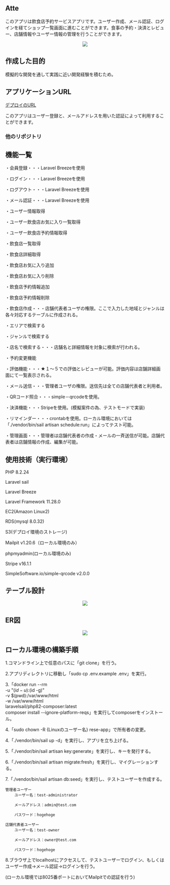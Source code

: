 ## Atte

このアプリは飲食店予約サービスアプリです。ユーザー作成、メール認証、ログインを経てショップ一覧画面に進むことができます。食事の予約・決済とレビュー、店舗情報やユーザー情報の管理を行うことができます。

<p align="center">
<img src="https://github.com/user-attachments/assets/9152740d-ab60-4f78-85dc-8a88bc2ed485">
</p>

## 作成した目的

模擬的な開発を通して実践に近い開発経験を積むため。

## アプリケーションURL

[デプロイのURL](http://www.mytestdomain8756.com)

このアプリはユーザー登録と、メールアドレスを用いた認証によって利用することができます。

### 他のリポジトリ

## 機能一覧

・会員登録・・・Laravel Breezeを使用

・ログイン・・・Laravel Breezeを使用

・ログアウト・・・Laravel Breezeを使用

・メール認証・・・Laravel Breezeを使用

・ユーザー情報取得

・ユーザー飲食店お気に入り一覧取得

・ユーザー飲食店予約情報取得

・飲食店一覧取得

・飲食店詳細取得

・飲食店お気に入り追加

・飲食店お気に入り削除

・飲食店予約情報追加

・飲食店予約情報削除

・飲食店作成・・・店舗代表者ユーザの権限。ここで入力した地域とジャンルは各々対応するテーブルに作成される。

・エリアで検索する

・ジャンルで検索する

・店名で検索する・・・店舗名と詳細情報を対象に検索が行われる。

・予約変更機能

・評価機能・・・★１～５での評価とレビューが可能。評価内容は店舗詳細画面にて一覧表示される。

・メール送信・・・管理者ユーザの権限。送信先は全ての店舗代表者と利用者。

・QRコード照合・・・simple－qrcodeを使用。

・決済機能・・・Stripeを使用。(模擬案件の為、テストモードで実装)

・リマインダー・・・crontabを使用。ローカル環境においては「./vendor/bin/sail artisan schedule:run」によってテスト可能。

・管理画面・・・管理者は店舗代表者の作成・メールの一斉送信が可能。店舗代表者は店舗情報の作成、編集が可能。

## 使用技術（実行環境）

PHP 8.2.24

Laravel sail

Laravel Breeze

Laravel Framework 11.28.0

EC2(Amazon Linux2)

RDS(mysql 8.0.32)

S3(デプロイ環境のストレージ)

Mailpit v1.20.6（ローカル環境のみ）

phpmyadmin(ローカル環境のみ)

Stripe v16.1.1

SimpleSoftware.io/simple-qrcode v2.0.0

## テーブル設計

<p align="center">
<img src="https://github.com/user-attachments/assets/90addefe-e136-4671-868d-ea1e536b4ac9">
</p>

## ER図

<p align="center">
<img src="https://github.com/user-attachments/assets/ba709ad1-4e0c-41df-8827-70590de3db06">
</p>

## ローカル環境の構築手順

1.コマンドライン上で任意のパスに「git clone」を行う。

2.アプリディレクトリに移動し「sudo cp .env.example .env」を実行。

3.「docker run --rm \
    -u "$(id -u):$(id -g)" \
    -v $(pwd):/var/www/html \
    -w /var/www/html \
    laravelsail/php82-composer:latest \
    composer install --ignore-platform-reqs」を実行してcomposerをインストール。

4.「sudo chown -R {Linuxのユーザー名} rese-app」で所有者の変更。

4.「./vendor/bin/sail up -d」を実行し、アプリを立ち上げる。

5.「./vendor/bin/sail artisan key:generate」を実行し、キーを発行する。

6.「./vendor/bin/sail artisan migrate:fresh」を実行し、マイグレーションする。

7.「./vendor/bin/sail artisan db:seed」を実行し、テストユーザーを作成する。

    管理者ユーザー
        ユーザー名：test-administrator

        メールアドレス：admin@test.com

        パスワード：hogehoge

    店舗代表者ユーザー
        ユーザー名：test-owner

        メールアドレス：owner@test.com

        パスワード：hogehoge

8.ブラウザ上でlocalhostにアクセスして、テストユーザーでログイン、もしくはユーザー作成→メール認証→ログインを行う。

(ローカル環境では8025番ポートにおいてMailpitでの認証を行う)